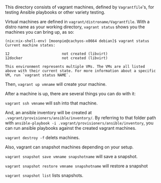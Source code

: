This directory consists of vagrant machines, defined by `Vagrantfile`'s, for testing Ansible playbooks or other variety testing.

Virtual machines are defined in `vagrant/distroname/Vagrantfile`. With a distro name as your working directory, `vagrant status` shows you the machines you can bring up, as so:

```
(nix:nix-shell-env) [moonpie@cachyos-x8664 debian]$ vagrant status
Current machine states:

12                        not created (libvirt)
12docker                  not created (libvirt)

This environment represents multiple VMs. The VMs are all listed
above with their current state. For more information about a specific
VM, run `vagrant status NAME`.
```

Then, `vagrant up vmname` will create your machine. 

After a machine is up, there are several things you can do with it: 

`vagrant ssh vmname` will ssh into that machine.

And, an ansible inventory will be created at `.vagrant/provisioners/ansible/inventory/`. By referring to that folder path with `ansible-playbook -i .vagrant/provisioners/ansible/inventory`, you can run ansible playbooks against the created vagrant machines. 

`vagrant destroy -f` delets machines.

Also, vagrant can snapshot machines depending on your setup.


`vagrant snapshot save vmname snapshotname` will save a snapshot. 

`vagrant snapshot restore vmname snapshotname` will restore a snapshot

`vagrant snapshot list` lists snapshots. 




